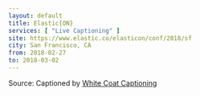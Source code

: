 ```yaml
---
layout: default
title: Elastic{ON}
services: [ "Live Captioning" ]
site: https://www.elastic.co/elasticon/conf/2018/sf
city: San Francisco, CA
from: 2018-02-27
to: 2018-03-02
---
```


Source: Captioned by [White Coat Captioning](http://www.whitecoatcaptioning.com/)
